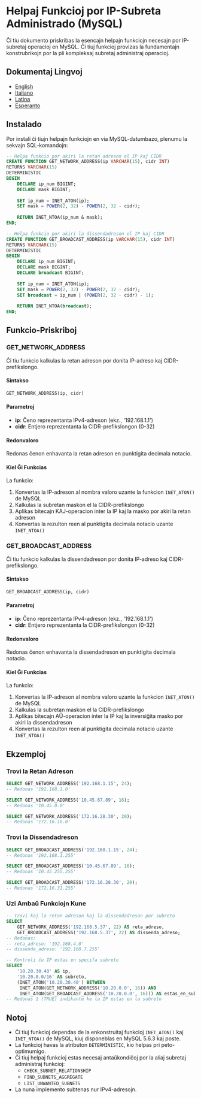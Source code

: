 # Helpaj Funkcioj por IP-Subreta Administrado (MySQL)

Ĉi tiu dokumento priskribas la esencajn helpajn funkciojn necesajn por IP-subretaj operacioj en MySQL. Ĉi tiuj funkcioj provizas la fundamentajn konstrubrikojn por la pli kompleksaj subretaj administraj operacioj.

## Dokumentaj Lingvoj

- [English](./HELPER_FUNCTIONS_MySQL.en.md)
- [Italiano](./HELPER_FUNCTIONS_MySQL.it.md)
- [Latina](./HELPER_FUNCTIONS_MySQL.la.md)
- [Esperanto](./HELPER_FUNCTIONS_MySQL.eo.md)

## Instalado

Por instali ĉi tiujn helpajn funkciojn en via MySQL-datumbazo, plenumu la sekvajn SQL-komandojn:

```sql
-- Helpa funkcio por akiri la retan adreson el IP kaj CIDR
CREATE FUNCTION GET_NETWORK_ADDRESS(ip VARCHAR(15), cidr INT)
RETURNS VARCHAR(15)
DETERMINISTIC
BEGIN
    DECLARE ip_num BIGINT;
    DECLARE mask BIGINT;
    
    SET ip_num = INET_ATON(ip);
    SET mask = POWER(2, 32) - POWER(2, 32 - cidr);
    
    RETURN INET_NTOA(ip_num & mask);
END;

-- Helpa funkcio por akiri la dissendadreson el IP kaj CIDR
CREATE FUNCTION GET_BROADCAST_ADDRESS(ip VARCHAR(15), cidr INT)
RETURNS VARCHAR(15)
DETERMINISTIC
BEGIN
    DECLARE ip_num BIGINT;
    DECLARE mask BIGINT;
    DECLARE broadcast BIGINT;
    
    SET ip_num = INET_ATON(ip);
    SET mask = POWER(2, 32) - POWER(2, 32 - cidr);
    SET broadcast = ip_num | (POWER(2, 32 - cidr) - 1);
    
    RETURN INET_NTOA(broadcast);
END;
```

## Funkcio-Priskriboj

### GET_NETWORK_ADDRESS

Ĉi tiu funkcio kalkulas la retan adreson por donita IP-adreso kaj CIDR-prefikslongo.

#### Sintakso

```sql
GET_NETWORK_ADDRESS(ip, cidr)
```

#### Parametroj

- **ip**: Ĉeno reprezentanta IPv4-adreson (ekz., '192.168.1.1')
- **cidr**: Entjero reprezentanta la CIDR-prefikslongon (0-32)

#### Redonvaloro

Redonas ĉenon enhavanta la retan adreson en punktigita decimala notacio.

#### Kiel Ĝi Funkcias

La funkcio:
1. Konvertas la IP-adreson al nombra valoro uzante la funkcion `INET_ATON()` de MySQL
2. Kalkulas la subretan maskon el la CIDR-prefikslongo
3. Aplikas bitecajn KAJ-operacion inter la IP kaj la masko por akiri la retan adreson
4. Konvertas la rezulton reen al punktigita decimala notacio uzante `INET_NTOA()`

### GET_BROADCAST_ADDRESS

Ĉi tiu funkcio kalkulas la dissendadreson por donita IP-adreso kaj CIDR-prefikslongo.

#### Sintakso

```sql
GET_BROADCAST_ADDRESS(ip, cidr)
```

#### Parametroj

- **ip**: Ĉeno reprezentanta IPv4-adreson (ekz., '192.168.1.1')
- **cidr**: Entjero reprezentanta la CIDR-prefikslongon (0-32)

#### Redonvaloro

Redonas ĉenon enhavanta la dissendadreson en punktigita decimala notacio.

#### Kiel Ĝi Funkcias

La funkcio:
1. Konvertas la IP-adreson al nombra valoro uzante la funkcion `INET_ATON()` de MySQL
2. Kalkulas la subretan maskon el la CIDR-prefikslongo
3. Aplikas bitecajn AŬ-operacion inter la IP kaj la inversiĝita masko por akiri la dissendadreson
4. Konvertas la rezulton reen al punktigita decimala notacio uzante `INET_NTOA()`

## Ekzemploj

### Trovi la Retan Adreson

```sql
SELECT GET_NETWORK_ADDRESS('192.168.1.15', 24);
-- Redonas '192.168.1.0'

SELECT GET_NETWORK_ADDRESS('10.45.67.89', 16);
-- Redonas '10.45.0.0'

SELECT GET_NETWORK_ADDRESS('172.16.28.30', 20);
-- Redonas '172.16.16.0'
```

### Trovi la Dissendadreson

```sql
SELECT GET_BROADCAST_ADDRESS('192.168.1.15', 24);
-- Redonas '192.168.1.255'

SELECT GET_BROADCAST_ADDRESS('10.45.67.89', 16);
-- Redonas '10.45.255.255'

SELECT GET_BROADCAST_ADDRESS('172.16.28.30', 20);
-- Redonas '172.16.31.255'
```

### Uzi Ambaŭ Funkciojn Kune

```sql
-- Trovi kaj la retan adreson kaj la dissendadreson por subreto
SELECT 
    GET_NETWORK_ADDRESS('192.168.5.37', 22) AS reta_adreso,
    GET_BROADCAST_ADDRESS('192.168.5.37', 22) AS dissenda_adreso;
-- Redonas:
-- reta_adreso: '192.168.4.0'
-- dissenda_adreso: '192.168.7.255'

-- Kontroli ĉu IP estas en specifa subreto
SELECT 
    '10.20.30.40' AS ip,
    '10.20.0.0/16' AS subreto,
    (INET_ATON('10.20.30.40') BETWEEN 
     INET_ATON(GET_NETWORK_ADDRESS('10.20.0.0', 16)) AND 
     INET_ATON(GET_BROADCAST_ADDRESS('10.20.0.0', 16))) AS estas_en_subreto;
-- Redonas 1 (TRUE) indikante ke la IP estas en la subreto
```

## Notoj

- Ĉi tiuj funkcioj dependas de la enkonstruitaj funkcioj `INET_ATON()` kaj `INET_NTOA()` de MySQL, kiuj disponeblas en MySQL 5.6.3 kaj poste.
- La funkcioj havas la atributon `DETERMINISTIC`, kio helpas pri peto-optimumigo.
- Ĉi tiuj helpaj funkcioj estas necesaj antaŭkondiĉoj por la aliaj subretaj administraj funkcioj:
  - `CHECK_SUBNET_RELATIONSHIP`
  - `FIND_SUBNETS_AGGREGATE`
  - `LIST_UNWANTED_SUBNETS`
- La nuna implemento subtenas nur IPv4-adresojn.

